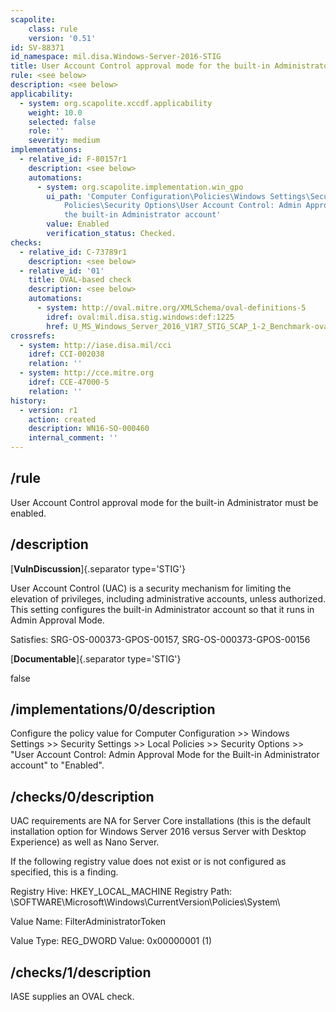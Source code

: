 ```yaml
---
scapolite:
    class: rule
    version: '0.51'
id: SV-88371
id_namespace: mil.disa.Windows-Server-2016-STIG
title: User Account Control approval mode for the built-in Administrator must be enabled.
rule: <see below>
description: <see below>
applicability:
  - system: org.scapolite.xccdf.applicability
    weight: 10.0
    selected: false
    role: ''
    severity: medium
implementations:
  - relative_id: F-80157r1
    description: <see below>
    automations:
      - system: org.scapolite.implementation.win_gpo
        ui_path: 'Computer Configuration\Policies\Windows Settings\Security Settings\Local
            Policies\Security Options\User Account Control: Admin Approval Mode for
            the built-in Administrator account'
        value: Enabled
        verification_status: Checked.
checks:
  - relative_id: C-73789r1
    description: <see below>
  - relative_id: '01'
    title: OVAL-based check
    description: <see below>
    automations:
      - system: http://oval.mitre.org/XMLSchema/oval-definitions-5
        idref: oval:mil.disa.stig.windows:def:1225
        href: U_MS_Windows_Server_2016_V1R7_STIG_SCAP_1-2_Benchmark-oval.xml
crossrefs:
  - system: http://iase.disa.mil/cci
    idref: CCI-002038
    relation: ''
  - system: http://cce.mitre.org
    idref: CCE-47000-5
    relation: ''
history:
  - version: r1
    action: created
    description: WN16-SO-000460
    internal_comment: ''
---
```



## /rule

User Account Control approval mode for the built-in Administrator must be enabled.

## /description

[**VulnDiscussion**]{.separator type='STIG'}

User Account Control (UAC) is a security mechanism for limiting the elevation of privileges, including administrative accounts, unless authorized. This setting configures the built-in Administrator account so that it runs in Admin Approval Mode.

Satisfies: SRG-OS-000373-GPOS-00157, SRG-OS-000373-GPOS-00156

[**Documentable**]{.separator type='STIG'}

false

## /implementations/0/description

Configure the policy value for Computer Configuration >> Windows Settings >> Security Settings >> Local Policies >> Security Options >> "User Account Control: Admin Approval Mode for the Built-in Administrator account" to "Enabled".

## /checks/0/description

UAC requirements are NA for Server Core installations (this is the default installation option for Windows Server 2016 versus Server with Desktop Experience) as well as Nano Server.

If the following registry value does not exist or is not configured as specified, this is a finding.

Registry Hive: HKEY_LOCAL_MACHINE
Registry Path: \SOFTWARE\Microsoft\Windows\CurrentVersion\Policies\System\

Value Name: FilterAdministratorToken

Value Type: REG_DWORD
Value: 0x00000001 (1)

## /checks/1/description

IASE supplies an OVAL check.
